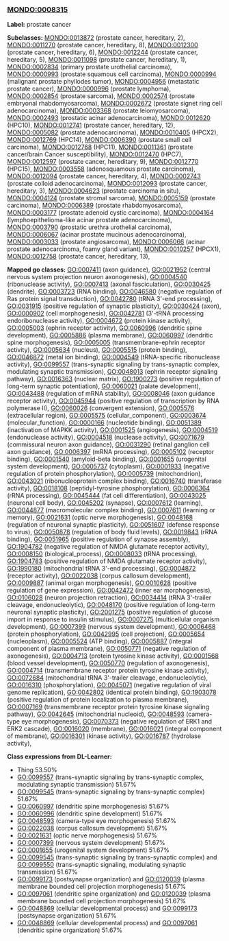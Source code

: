 
### [MONDO:0008315](http://purl.obolibrary.org/obo/MONDO_0008315)
**Label:** prostate cancer

**Subclasses:** [MONDO:0013872](http://purl.obolibrary.org/obo/MONDO_0013872) (prostate cancer, hereditary, 2), [MONDO:0011270](http://purl.obolibrary.org/obo/MONDO_0011270) (prostate cancer, hereditary, 8), [MONDO:0012300](http://purl.obolibrary.org/obo/MONDO_0012300) (prostate cancer, hereditary, 6), [MONDO:0012244](http://purl.obolibrary.org/obo/MONDO_0012244) (prostate cancer, hereditary, 5), [MONDO:0011098](http://purl.obolibrary.org/obo/MONDO_0011098) (prostate cancer, hereditary, 1), [MONDO:0002834](http://purl.obolibrary.org/obo/MONDO_0002834) (primary prostate urothelial carcinoma), [MONDO:0000993](http://purl.obolibrary.org/obo/MONDO_0000993) (prostate squamous cell carcinoma), [MONDO:0000994](http://purl.obolibrary.org/obo/MONDO_0000994) (malignant prostate phyllodes tumor), [MONDO:0004956](http://purl.obolibrary.org/obo/MONDO_0004956) (metastatic prostate cancer), [MONDO:0000996](http://purl.obolibrary.org/obo/MONDO_0000996) (prostate lymphoma), [MONDO:0002854](http://purl.obolibrary.org/obo/MONDO_0002854) (prostate sarcoma), [MONDO:0002574](http://purl.obolibrary.org/obo/MONDO_0002574) (prostate embryonal rhabdomyosarcoma), [MONDO:0002672](http://purl.obolibrary.org/obo/MONDO_0002672) (prostate signet ring cell adenocarcinoma), [MONDO:0003368](http://purl.obolibrary.org/obo/MONDO_0003368) (prostate leiomyosarcoma), [MONDO:0002493](http://purl.obolibrary.org/obo/MONDO_0002493) (prostatic acinar adenocarcinoma), [MONDO:0012620](http://purl.obolibrary.org/obo/MONDO_0012620) (HPC10), [MONDO:0012741](http://purl.obolibrary.org/obo/MONDO_0012741) (prostate cancer, hereditary, 12), [MONDO:0005082](http://purl.obolibrary.org/obo/MONDO_0005082) (prostate adenocarcinoma), [MONDO:0010405](http://purl.obolibrary.org/obo/MONDO_0010405) (HPCX2), [MONDO:0012769](http://purl.obolibrary.org/obo/MONDO_0012769) (HPC14), [MONDO:0006390](http://purl.obolibrary.org/obo/MONDO_0006390) (prostate small cell carcinoma), [MONDO:0012768](http://purl.obolibrary.org/obo/MONDO_0012768) (HPC11), [MONDO:0011361](http://purl.obolibrary.org/obo/MONDO_0011361) (prostate cancer/brain Cancer susceptibility), [MONDO:0012470](http://purl.obolibrary.org/obo/MONDO_0012470) (HPC7), [MONDO:0012597](http://purl.obolibrary.org/obo/MONDO_0012597) (prostate cancer, hereditary, 9), [MONDO:0012770](http://purl.obolibrary.org/obo/MONDO_0012770) (HPC15), [MONDO:0003558](http://purl.obolibrary.org/obo/MONDO_0003558) (adenosquamous prostate carcinoma), [MONDO:0012094](http://purl.obolibrary.org/obo/MONDO_0012094) (prostate cancer, hereditary, 4), [MONDO:0002743](http://purl.obolibrary.org/obo/MONDO_0002743) (prostate colloid adenocarcinoma), [MONDO:0012093](http://purl.obolibrary.org/obo/MONDO_0012093) (prostate cancer, hereditary, 3), [MONDO:0004623](http://purl.obolibrary.org/obo/MONDO_0004623) (prostate carcinoma in situ), [MONDO:0004124](http://purl.obolibrary.org/obo/MONDO_0004124) (prostate stromal sarcoma), [MONDO:0005159](http://purl.obolibrary.org/obo/MONDO_0005159) (prostate carcinoma), [MONDO:0006389](http://purl.obolibrary.org/obo/MONDO_0006389) (prostate rhabdomyosarcoma), [MONDO:0003177](http://purl.obolibrary.org/obo/MONDO_0003177) (prostate adenoid cystic carcinoma), [MONDO:0004164](http://purl.obolibrary.org/obo/MONDO_0004164) (lymphoepithelioma-like acinar prostate adenocarcinoma), [MONDO:0003790](http://purl.obolibrary.org/obo/MONDO_0003790) (prostatic urethra urothelial carcinoma), [MONDO:0006067](http://purl.obolibrary.org/obo/MONDO_0006067) (acinar prostate mucinous adenocarcinoma), [MONDO:0003033](http://purl.obolibrary.org/obo/MONDO_0003033) (prostate angiosarcoma), [MONDO:0006066](http://purl.obolibrary.org/obo/MONDO_0006066) (acinar prostate adenocarcinoma, foamy gland variant), [MONDO:0010257](http://purl.obolibrary.org/obo/MONDO_0010257) (HPCX1), [MONDO:0012758](http://purl.obolibrary.org/obo/MONDO_0012758) (prostate cancer, hereditary, 13), 

**Mapped go classes:** [GO:0007411](http://purl.obolibrary.org/obo/GO_0007411) (axon guidance), [GO:0021952](http://purl.obolibrary.org/obo/GO_0021952) (central nervous system projection neuron axonogenesis), [GO:0004540](http://purl.obolibrary.org/obo/GO_0004540) (ribonuclease activity), [GO:0007413](http://purl.obolibrary.org/obo/GO_0007413) (axonal fasciculation), [GO:0030425](http://purl.obolibrary.org/obo/GO_0030425) (dendrite), [GO:0003723](http://purl.obolibrary.org/obo/GO_0003723) (RNA binding), [GO:0046580](http://purl.obolibrary.org/obo/GO_0046580) (negative regulation of Ras protein signal transduction), [GO:0042780](http://purl.obolibrary.org/obo/GO_0042780) (tRNA 3'-end processing), [GO:0031915](http://purl.obolibrary.org/obo/GO_0031915) (positive regulation of synaptic plasticity), [GO:0030424](http://purl.obolibrary.org/obo/GO_0030424) (axon), [GO:0000902](http://purl.obolibrary.org/obo/GO_0000902) (cell morphogenesis), [GO:0042781](http://purl.obolibrary.org/obo/GO_0042781) (3'-tRNA processing endoribonuclease activity), [GO:0004672](http://purl.obolibrary.org/obo/GO_0004672) (protein kinase activity), [GO:0005003](http://purl.obolibrary.org/obo/GO_0005003) (ephrin receptor activity), [GO:0060996](http://purl.obolibrary.org/obo/GO_0060996) (dendritic spine development), [GO:0005886](http://purl.obolibrary.org/obo/GO_0005886) (plasma membrane), [GO:0060997](http://purl.obolibrary.org/obo/GO_0060997) (dendritic spine morphogenesis), [GO:0005005](http://purl.obolibrary.org/obo/GO_0005005) (transmembrane-ephrin receptor activity), [GO:0005634](http://purl.obolibrary.org/obo/GO_0005634) (nucleus), [GO:0005515](http://purl.obolibrary.org/obo/GO_0005515) (protein binding), [GO:0046872](http://purl.obolibrary.org/obo/GO_0046872) (metal ion binding), [GO:0004549](http://purl.obolibrary.org/obo/GO_0004549) (tRNA-specific ribonuclease activity), [GO:0099557](http://purl.obolibrary.org/obo/GO_0099557) (trans-synaptic signaling by trans-synaptic complex, modulating synaptic transmission), [GO:0048013](http://purl.obolibrary.org/obo/GO_0048013) (ephrin receptor signaling pathway), [GO:0016363](http://purl.obolibrary.org/obo/GO_0016363) (nuclear matrix), [GO:1900273](http://purl.obolibrary.org/obo/GO_1900273) (positive regulation of long-term synaptic potentiation), [GO:0060021](http://purl.obolibrary.org/obo/GO_0060021) (palate development), [GO:0043488](http://purl.obolibrary.org/obo/GO_0043488) (regulation of mRNA stability), [GO:0008046](http://purl.obolibrary.org/obo/GO_0008046) (axon guidance receptor activity), [GO:0045944](http://purl.obolibrary.org/obo/GO_0045944) (positive regulation of transcription by RNA polymerase II), [GO:0060026](http://purl.obolibrary.org/obo/GO_0060026) (convergent extension), [GO:0005576](http://purl.obolibrary.org/obo/GO_0005576) (extracellular region), [GO:0005575](http://purl.obolibrary.org/obo/GO_0005575) (cellular_component), [GO:0003674](http://purl.obolibrary.org/obo/GO_0003674) (molecular_function), [GO:0000166](http://purl.obolibrary.org/obo/GO_0000166) (nucleotide binding), [GO:0051389](http://purl.obolibrary.org/obo/GO_0051389) (inactivation of MAPKK activity), [GO:0001525](http://purl.obolibrary.org/obo/GO_0001525) (angiogenesis), [GO:0004519](http://purl.obolibrary.org/obo/GO_0004519) (endonuclease activity), [GO:0004518](http://purl.obolibrary.org/obo/GO_0004518) (nuclease activity), [GO:0071679](http://purl.obolibrary.org/obo/GO_0071679) (commissural neuron axon guidance), [GO:0031290](http://purl.obolibrary.org/obo/GO_0031290) (retinal ganglion cell axon guidance), [GO:0006397](http://purl.obolibrary.org/obo/GO_0006397) (mRNA processing), [GO:0005102](http://purl.obolibrary.org/obo/GO_0005102) (receptor binding), [GO:0001540](http://purl.obolibrary.org/obo/GO_0001540) (amyloid-beta binding), [GO:0001655](http://purl.obolibrary.org/obo/GO_0001655) (urogenital system development), [GO:0005737](http://purl.obolibrary.org/obo/GO_0005737) (cytoplasm), [GO:0001933](http://purl.obolibrary.org/obo/GO_0001933) (negative regulation of protein phosphorylation), [GO:0005739](http://purl.obolibrary.org/obo/GO_0005739) (mitochondrion), [GO:0043021](http://purl.obolibrary.org/obo/GO_0043021) (ribonucleoprotein complex binding), [GO:0016740](http://purl.obolibrary.org/obo/GO_0016740) (transferase activity), [GO:0018108](http://purl.obolibrary.org/obo/GO_0018108) (peptidyl-tyrosine phosphorylation), [GO:0006364](http://purl.obolibrary.org/obo/GO_0006364) (rRNA processing), [GO:0045444](http://purl.obolibrary.org/obo/GO_0045444) (fat cell differentiation), [GO:0043025](http://purl.obolibrary.org/obo/GO_0043025) (neuronal cell body), [GO:0045202](http://purl.obolibrary.org/obo/GO_0045202) (synapse), [GO:0007612](http://purl.obolibrary.org/obo/GO_0007612) (learning), [GO:0044877](http://purl.obolibrary.org/obo/GO_0044877) (macromolecular complex binding), [GO:0007611](http://purl.obolibrary.org/obo/GO_0007611) (learning or memory), [GO:0021631](http://purl.obolibrary.org/obo/GO_0021631) (optic nerve morphogenesis), [GO:0048168](http://purl.obolibrary.org/obo/GO_0048168) (regulation of neuronal synaptic plasticity), [GO:0051607](http://purl.obolibrary.org/obo/GO_0051607) (defense response to virus), [GO:0050878](http://purl.obolibrary.org/obo/GO_0050878) (regulation of body fluid levels), [GO:0019843](http://purl.obolibrary.org/obo/GO_0019843) (rRNA binding), [GO:0051965](http://purl.obolibrary.org/obo/GO_0051965) (positive regulation of synapse assembly), [GO:1904782](http://purl.obolibrary.org/obo/GO_1904782) (negative regulation of NMDA glutamate receptor activity), [GO:0008150](http://purl.obolibrary.org/obo/GO_0008150) (biological_process), [GO:0008033](http://purl.obolibrary.org/obo/GO_0008033) (tRNA processing), [GO:1904783](http://purl.obolibrary.org/obo/GO_1904783) (positive regulation of NMDA glutamate receptor activity), [GO:1990180](http://purl.obolibrary.org/obo/GO_1990180) (mitochondrial tRNA 3'-end processing), [GO:0004872](http://purl.obolibrary.org/obo/GO_0004872) (receptor activity), [GO:0022038](http://purl.obolibrary.org/obo/GO_0022038) (corpus callosum development), [GO:0009887](http://purl.obolibrary.org/obo/GO_0009887) (animal organ morphogenesis), [GO:0010628](http://purl.obolibrary.org/obo/GO_0010628) (positive regulation of gene expression), [GO:0042472](http://purl.obolibrary.org/obo/GO_0042472) (inner ear morphogenesis), [GO:0106028](http://purl.obolibrary.org/obo/GO_0106028) (neuron projection retraction), [GO:0034414](http://purl.obolibrary.org/obo/GO_0034414) (tRNA 3'-trailer cleavage, endonucleolytic), [GO:0048170](http://purl.obolibrary.org/obo/GO_0048170) (positive regulation of long-term neuronal synaptic plasticity), [GO:2001275](http://purl.obolibrary.org/obo/GO_2001275) (positive regulation of glucose import in response to insulin stimulus), [GO:0007275](http://purl.obolibrary.org/obo/GO_0007275) (multicellular organism development), [GO:0007399](http://purl.obolibrary.org/obo/GO_0007399) (nervous system development), [GO:0006468](http://purl.obolibrary.org/obo/GO_0006468) (protein phosphorylation), [GO:0042995](http://purl.obolibrary.org/obo/GO_0042995) (cell projection), [GO:0005654](http://purl.obolibrary.org/obo/GO_0005654) (nucleoplasm), [GO:0005524](http://purl.obolibrary.org/obo/GO_0005524) (ATP binding), [GO:0005887](http://purl.obolibrary.org/obo/GO_0005887) (integral component of plasma membrane), [GO:0050771](http://purl.obolibrary.org/obo/GO_0050771) (negative regulation of axonogenesis), [GO:0004713](http://purl.obolibrary.org/obo/GO_0004713) (protein tyrosine kinase activity), [GO:0001568](http://purl.obolibrary.org/obo/GO_0001568) (blood vessel development), [GO:0050770](http://purl.obolibrary.org/obo/GO_0050770) (regulation of axonogenesis), [GO:0004714](http://purl.obolibrary.org/obo/GO_0004714) (transmembrane receptor protein tyrosine kinase activity), [GO:0072684](http://purl.obolibrary.org/obo/GO_0072684) (mitochondrial tRNA 3'-trailer cleavage, endonucleolytic), [GO:0016310](http://purl.obolibrary.org/obo/GO_0016310) (phosphorylation), [GO:0045071](http://purl.obolibrary.org/obo/GO_0045071) (negative regulation of viral genome replication), [GO:0042802](http://purl.obolibrary.org/obo/GO_0042802) (identical protein binding), [GO:1903078](http://purl.obolibrary.org/obo/GO_1903078) (positive regulation of protein localization to plasma membrane), [GO:0007169](http://purl.obolibrary.org/obo/GO_0007169) (transmembrane receptor protein tyrosine kinase signaling pathway), [GO:0042645](http://purl.obolibrary.org/obo/GO_0042645) (mitochondrial nucleoid), [GO:0048593](http://purl.obolibrary.org/obo/GO_0048593) (camera-type eye morphogenesis), [GO:0070373](http://purl.obolibrary.org/obo/GO_0070373) (negative regulation of ERK1 and ERK2 cascade), [GO:0016020](http://purl.obolibrary.org/obo/GO_0016020) (membrane), [GO:0016021](http://purl.obolibrary.org/obo/GO_0016021) (integral component of membrane), [GO:0016301](http://purl.obolibrary.org/obo/GO_0016301) (kinase activity), [GO:0016787](http://purl.obolibrary.org/obo/GO_0016787) (hydrolase activity), 

**Class expressions from DL-Learner:**

- Thing 53.50%
- [GO:0099557](http://purl.obolibrary.org/obo/GO_0099557) (trans-synaptic signaling by trans-synaptic complex, modulating synaptic transmission) 51.67%
- [GO:0099545](http://purl.obolibrary.org/obo/GO_0099545) (trans-synaptic signaling by trans-synaptic complex) 51.67%
- [GO:0060997](http://purl.obolibrary.org/obo/GO_0060997) (dendritic spine morphogenesis) 51.67%
- [GO:0060996](http://purl.obolibrary.org/obo/GO_0060996) (dendritic spine development) 51.67%
- [GO:0048593](http://purl.obolibrary.org/obo/GO_0048593) (camera-type eye morphogenesis) 51.67%
- [GO:0022038](http://purl.obolibrary.org/obo/GO_0022038) (corpus callosum development) 51.67%
- [GO:0021631](http://purl.obolibrary.org/obo/GO_0021631) (optic nerve morphogenesis) 51.67%
- [GO:0007399](http://purl.obolibrary.org/obo/GO_0007399) (nervous system development) 51.67%
- [GO:0001655](http://purl.obolibrary.org/obo/GO_0001655) (urogenital system development) 51.67%
- [GO:0099545](http://purl.obolibrary.org/obo/GO_0099545) (trans-synaptic signaling by trans-synaptic complex) and [GO:0099550](http://purl.obolibrary.org/obo/GO_0099550) (trans-synaptic signaling, modulating synaptic transmission) 51.67%
- [GO:0099173](http://purl.obolibrary.org/obo/GO_0099173) (postsynapse organization) and [GO:0120039](http://purl.obolibrary.org/obo/GO_0120039) (plasma membrane bounded cell projection morphogenesis) 51.67%
- [GO:0097061](http://purl.obolibrary.org/obo/GO_0097061) (dendritic spine organization) and [GO:0120039](http://purl.obolibrary.org/obo/GO_0120039) (plasma membrane bounded cell projection morphogenesis) 51.67%
- [GO:0048869](http://purl.obolibrary.org/obo/GO_0048869) (cellular developmental process) and [GO:0099173](http://purl.obolibrary.org/obo/GO_0099173) (postsynapse organization) 51.67%
- [GO:0048869](http://purl.obolibrary.org/obo/GO_0048869) (cellular developmental process) and [GO:0097061](http://purl.obolibrary.org/obo/GO_0097061) (dendritic spine organization) 51.67%


